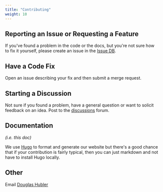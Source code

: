 ```yaml
---
title: "Contributing"
weight: 10
---
```


## Reporting an Issue or Requesting a Feature

If you've found a problem in the code or the docs, but you're not sure how to fix it yourself, please create an issue in the [Issue DB](https://github.com/freeconf/restconf/issues).

## Have a Code Fix

Open an issue describing your fix and then submit a merge request.

## Starting a Discussion

Not sure if you found a problem, have a general question or want to solicit feedback on an idea. Post to the [discussions](https://github.com/orgs/freeconf/discussions) forum.

## Documentation

*(i.e. this doc)*

We use [Hugo](https://gohugo.io/) to format and generate our website but there's a good chance that if your contribution is fairly typical, then you can just markdown and not have to install Hugo locally.

## Other

Email [Douglas Hubler](mailto:douglas@hubler.us)
